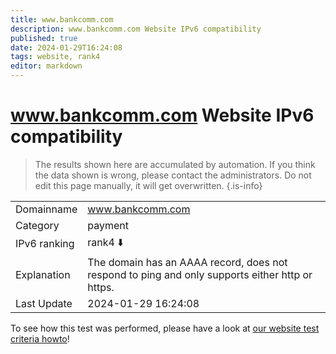 ```yaml
---
title: www.bankcomm.com
description: www.bankcomm.com Website IPv6 compatibility
published: true
date: 2024-01-29T16:24:08
tags: website, rank4
editor: markdown
---
```


# www.bankcomm.com Website IPv6 compatibility

> The results shown here are accumulated by automation. If you think the data shown is wrong, please contact the administrators. 
> Do not edit this page manually, it will get overwritten.
{.is-info}


|   |   |
| - | - |
| Domainname | www.bankcomm.com
| Category | payment |
| IPv6 ranking | rank4 :arrow_down: |
| Explanation | The domain has an AAAA record, does not respond to ping and only supports either http or https. |
| Last Update | 2024-01-29 16:24:08 |

To see how this test was performed, please have a look at [our website test criteria howto](/howto/testcriteria/website)!

